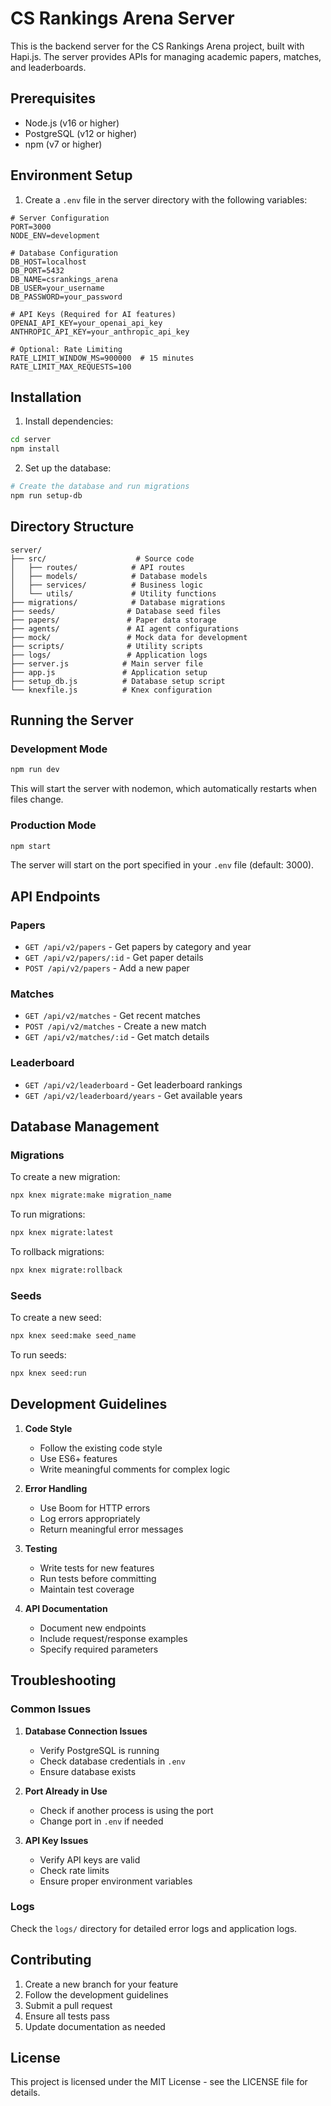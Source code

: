 # CS Rankings Arena Server

This is the backend server for the CS Rankings Arena project, built with Hapi.js. The server provides APIs for managing academic papers, matches, and leaderboards.

## Prerequisites

- Node.js (v16 or higher)
- PostgreSQL (v12 or higher)
- npm (v7 or higher)

## Environment Setup

1. Create a `.env` file in the server directory with the following variables:

```env
# Server Configuration
PORT=3000
NODE_ENV=development

# Database Configuration
DB_HOST=localhost
DB_PORT=5432
DB_NAME=csrankings_arena
DB_USER=your_username
DB_PASSWORD=your_password

# API Keys (Required for AI features)
OPENAI_API_KEY=your_openai_api_key
ANTHROPIC_API_KEY=your_anthropic_api_key

# Optional: Rate Limiting
RATE_LIMIT_WINDOW_MS=900000  # 15 minutes
RATE_LIMIT_MAX_REQUESTS=100
```

## Installation

1. Install dependencies:
```bash
cd server
npm install
```

2. Set up the database:
```bash
# Create the database and run migrations
npm run setup-db
```

## Directory Structure

```
server/
├── src/                    # Source code
│   ├── routes/            # API routes
│   ├── models/            # Database models
│   ├── services/          # Business logic
│   └── utils/             # Utility functions
├── migrations/            # Database migrations
├── seeds/                # Database seed files
├── papers/               # Paper data storage
├── agents/               # AI agent configurations
├── mock/                 # Mock data for development
├── scripts/              # Utility scripts
├── logs/                 # Application logs
├── server.js            # Main server file
├── app.js               # Application setup
├── setup_db.js          # Database setup script
└── knexfile.js          # Knex configuration
```

## Running the Server

### Development Mode

```bash
npm run dev
```

This will start the server with nodemon, which automatically restarts when files change.

### Production Mode

```bash
npm start
```

The server will start on the port specified in your `.env` file (default: 3000).

## API Endpoints

### Papers
- `GET /api/v2/papers` - Get papers by category and year
- `GET /api/v2/papers/:id` - Get paper details
- `POST /api/v2/papers` - Add a new paper

### Matches
- `GET /api/v2/matches` - Get recent matches
- `POST /api/v2/matches` - Create a new match
- `GET /api/v2/matches/:id` - Get match details

### Leaderboard
- `GET /api/v2/leaderboard` - Get leaderboard rankings
- `GET /api/v2/leaderboard/years` - Get available years

## Database Management

### Migrations

To create a new migration:
```bash
npx knex migrate:make migration_name
```

To run migrations:
```bash
npx knex migrate:latest
```

To rollback migrations:
```bash
npx knex migrate:rollback
```

### Seeds

To create a new seed:
```bash
npx knex seed:make seed_name
```

To run seeds:
```bash
npx knex seed:run
```

## Development Guidelines

1. **Code Style**
   - Follow the existing code style
   - Use ES6+ features
   - Write meaningful comments for complex logic

2. **Error Handling**
   - Use Boom for HTTP errors
   - Log errors appropriately
   - Return meaningful error messages

3. **Testing**
   - Write tests for new features
   - Run tests before committing
   - Maintain test coverage

4. **API Documentation**
   - Document new endpoints
   - Include request/response examples
   - Specify required parameters

## Troubleshooting

### Common Issues

1. **Database Connection Issues**
   - Verify PostgreSQL is running
   - Check database credentials in `.env`
   - Ensure database exists

2. **Port Already in Use**
   - Check if another process is using the port
   - Change port in `.env` if needed

3. **API Key Issues**
   - Verify API keys are valid
   - Check rate limits
   - Ensure proper environment variables

### Logs

Check the `logs/` directory for detailed error logs and application logs.

## Contributing

1. Create a new branch for your feature
2. Follow the development guidelines
3. Submit a pull request
4. Ensure all tests pass
5. Update documentation as needed

## License

This project is licensed under the MIT License - see the LICENSE file for details. 